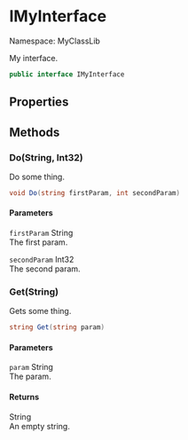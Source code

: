 # IMyInterface

Namespace: MyClassLib

My interface.

```csharp
public interface IMyInterface
```

## Properties

## Methods

### Do(String, Int32)

Do some thing.

```csharp
void Do(string firstParam, int secondParam)
```

#### Parameters

`firstParam` String<br>The first param.

`secondParam` Int32<br>The second param.

### Get(String)

Gets some thing.

```csharp
string Get(string param)
```

#### Parameters

`param` String<br>The param.

#### Returns

String<br>An empty string.
